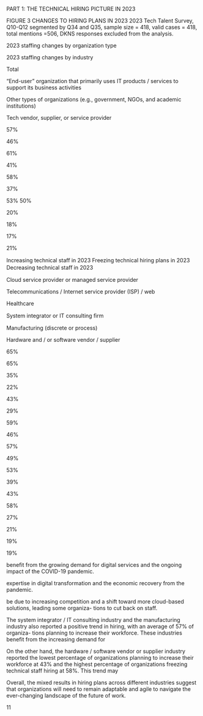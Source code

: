 PART 1: THE TECHNICAL HIRING PICTURE IN 2023


FIGURE 3 
CHANGES TO HIRING PLANS IN 2023
2023 Tech Talent Survey, Q10-Q12 segmented by Q34 and Q35, sample size = 418, valid cases = 418, total mentions =506, DKNS responses excluded from the analysis.


2023 staffing changes by organization type


2023 staffing changes by industry


Total


“End-user” organization that 
primarily uses IT products / 
services to support its 
business activities


Other types of organizations 
(e.g., government, NGOs, 
and academic institutions)


Tech vendor, supplier,
or service provider


57%


46%


61%


41%


58%


37%


53%
50%


20%


18%


17%


21%


Increasing technical staﬀ in 2023
Freezing technical hiring plans in 2023
Decreasing technical staﬀ in 2023


Cloud service provider or 
managed service provider


Telecommunications / 
Internet service
provider (ISP) / web


Healthcare


System integrator or
IT consulting ﬁrm


Manufacturing 
(discrete or process)


Hardware and / or
software vendor / supplier


65%


65%


35%


22%


43%


29%


59%


46%


57%


49%


53%


39%


43%


58%


27%


21%


19%


19%


benefit from the growing demand for digital services 
and the ongoing impact of the COVID-19 pandemic.


expertise in digital transformation and the economic 
recovery from the pandemic.


be due to increasing competition and a shift toward 
more cloud-based solutions, leading some organiza-
tions to cut back on staff.


The system integrator / IT consulting industry and 
the manufacturing industry also reported a positive 
trend in hiring, with an average of 57% of organiza-
tions planning to increase their workforce. These 
industries benefit from the increasing demand for 


On the other hand, the hardware / software vendor 
or supplier industry reported the lowest percentage 
of organizations planning to increase their workforce 
at 43% and the highest percentage of organizations 
freezing technical staff hiring at 58%. This trend may 


Overall, the mixed results in hiring plans across 
different industries suggest that organizations will 
need to remain adaptable and agile to navigate the 
ever-changing landscape of the future of work.


 11


